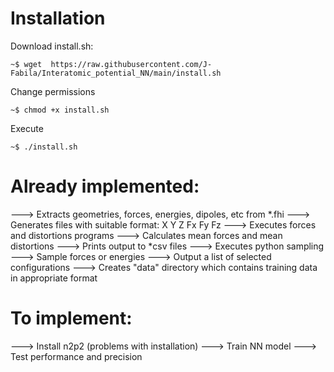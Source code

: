 # Installation

Download install.sh:

```
~$ wget  https://raw.githubusercontent.com/J-Fabila/Interatomic_potential_NN/main/install.sh
```

Change permissions

```
~$ chmod +x install.sh
```

Execute

```
~$ ./install.sh
```


# Already implemented:
---> Extracts geometries, forces, energies, dipoles, etc from *.fhi
---> Generates files with suitable format: X Y Z Fx Fy Fz
---> Executes forces and distortions programs
   ---> Calculates mean forces and mean distortions
   ---> Prints output to *csv files
---> Executes python sampling
   ---> Sample forces or energies
   ---> Output a list of selected configurations
---> Creates "data" directory which contains training data in appropriate format
# To implement:
---> Install n2p2 (problems with installation)
---> Train NN model
---> Test performance and precision
